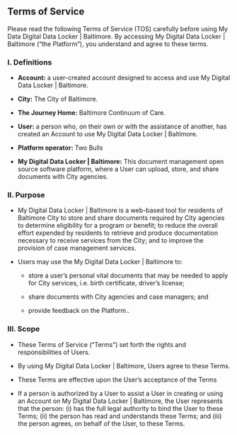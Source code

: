 ## Terms of Service

Please read the following Terms of Service (TOS) carefully before using My Data Digital Data Locker | Baltimore. By accessing My Digital Data Locker | Baltimore (“the Platform”), you understand and agree to these terms.

### I. **Definitions**

- **Account:** a user-created account designed to access and use My Digital Data Locker | Baltimore.

- **City:** The City of Baltimore.

- **The Journey Home:** Baltimore Continuum of Care.

- **User:** a person who, on their own or with the assistance of another, has created an Account to use My Digital Data Locker | Baltimore.

- **Platform operator:** Two Bulls

- **My Digital Data Locker | Baltimore:** This document management open source software platform, where a User can upload, store, and share documents with City agencies.

### II. Purpose

- My Digital Data Locker | Baltimore is a web-based tool for residents of Baltimore City to store and share documents required by City agencies to determine eligibility for a program or benefit; to reduce the overall effort expended by residents to retrieve and produce documentation necessary to receive services from the City; and to improve the provision of case management services.

- Users may use the My Digital Data Locker | Baltimore to:

  - store a user’s personal vital documents that may be needed to apply for City services, i.e. birth certificate, driver’s license;

  - share documents with City agencies and case managers; and

  - provide feedback on the Platform..

### III. Scope

- These Terms of Service (“Terms”) set forth the rights and responsibilities of Users.

- By using My Digital Data Locker | Baltimore, Users agree to these Terms.

- These Terms are effective upon the User’s acceptance of the Terms

- If a person is authorized by a User to assist a User in creating or using an Account on My Digital Data Locker | Baltimore, the User represents that the person: (i) has the full legal authority to bind the User to these Terms; (ii) the person has read and understands these Terms; and (iii) the person agrees, on behalf of the User, to these Terms.
  <br>
  <br>
  <br>
  <br>
